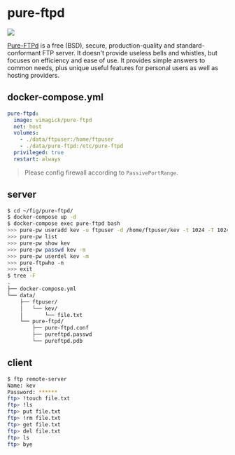 pure-ftpd
=========

![](https://www.pureftpd.org/images/pure-ftpd.png)

[Pure-FTPd][1] is a free (BSD), secure, production-quality and standard-conformant
FTP server. It doesn't provide useless bells and whistles, but focuses on
efficiency and ease of use. It provides simple answers to common needs, plus
unique useful features for personal users as well as hosting providers. 


## docker-compose.yml

```yaml
pure-ftpd:
  image: vimagick/pure-ftpd
  net: host
  volumes:
    - ./data/ftpuser:/home/ftpuser
    - ./data/pure-ftpd:/etc/pure-ftpd
  privileged: true
  restart: always
```

> Please config firewall according to `PassivePortRange`.

## server

```bash
$ cd ~/fig/pure-ftpd/
$ docker-compose up -d
$ docker-compose exec pure-ftpd bash
>>> pure-pw useradd kev -u ftpuser -d /home/ftpuser/kev -t 1024 -T 1024 -y 1 -m
>>> pure-pw list
>>> pure-pw show kev
>>> pure-pw passwd kev -m
>>> pure-pw userdel kev -m
>>> pure-ftpwho -n
>>> exit
$ tree -F
.
├── docker-compose.yml
└── data/
    ├── ftpuser/
    │   └── kev/
    │       └── file.txt
    └── pure-ftpd/
        ├── pure-ftpd.conf
        ├── pureftpd.passwd
        └── pureftpd.pdb
```

## client

```bash
$ ftp remote-server
Name: kev
Password: ******
ftp> !touch file.txt
ftp> !ls
ftp> put file.txt
ftp> !rm file.txt
ftp> get file.txt
ftp> del file.txt
ftp> ls
ftp> bye
```

[1]: https://www.pureftpd.org/project/pure-ftpd
